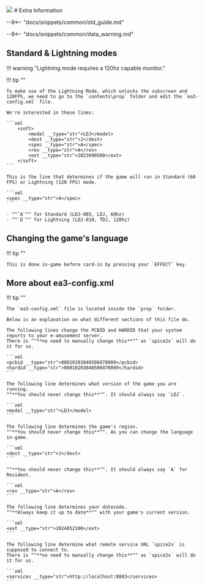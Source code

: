 <img class="header-logo" src="/img/bemani/iidx/30_resident/logo.png">
# Extra Information

--8<-- "docs/snippets/common/old_guide.md"

--8<-- "docs/snippets/common/data_warning.md"

## Standard & Lightning modes

!!! warning "Lightning mode requires a 120hz capable monitor."

!!! tip ""

	To make use of the Lightning Mode, which unlocks the subscreen and 120FPS, we need to go to the `contents\prop` folder and edit the `ea3-config.xml` file.

    We're interested in these lines:

	```xml
		<soft>
			<model __type="str">LDJ</model>
			<dest __type="str">J</dest>
			<spec __type="str">A</spec>
			<rev __type="str">A</rev>
			<ext __type="str">2023090500</ext>
		</soft>
	```

    This is the line that determines if the game will run in Standard (60 FPS) or Lightning (120 FPS) mode.

    ```xml
	<spec __type="str">A</spec>
    ```

    - ^^`A`^^ for Standard (LDJ-003, LDJ, 60hz)
    - ^^`D`^^ for Lightning (LDJ-010, TDJ, 120hz)
    
## Changing the game's language

!!! tip ""

    This is done in-game before card-in by pressing your `EFFECT` key.

## More about ea3-config.xml

!!! tip ""

    The `ea3-config.xml` file is located inside the `prop` folder. 

    Below is an explanation on what different sections of this file do.

    The following lines change the PCBID and HARDID that your system reports to your e-amusement server.  
    There is ^^**no need to manually change this**^^ as `spice2x` will do it for us.
    
    ```xml
    <pcbid __type="str">00010203040506070809</pcbid>
    <hardid __type="str">00010203040506070809</hardid>
    ```

    The following line determines what version of the game you are running.  
    ^^**You should never change this**^^. It should always say `LDJ`.

    ```xml
    <model __type="str">LDJ</model>
    ```

	The following line determines the game's region.
	^^**You should never change this**^^. As you can change the language in-game.

	```xml
	<dest __type="str">J</dest>
	```

    ^^**You should never change this**^^. It should always say `A` for Resident.

    ```xml
    <rev __type="str">A</rev>
    ```

    The following line determines your datecode.  
    ^^**Always keep it up to date**^^ with your game's current version.

    ```xml
    <ext __type="str">2024052100</ext>
    ```

    The following line determine what remote service URL `spice2x` is supposed to connect to.  
    There is ^^**no need to manually change this**^^ as `spice2x` will do it for us.

	```xml
	<services __type="str">http://localhost:8083</services>
    ```